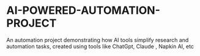 # AI-POWERED-AUTOMATION-PROJECT
An automation project demonstrating how AI tools simplify research and automation tasks, created using tools like ChatGpt, Claude , Napkin AI, etc 
